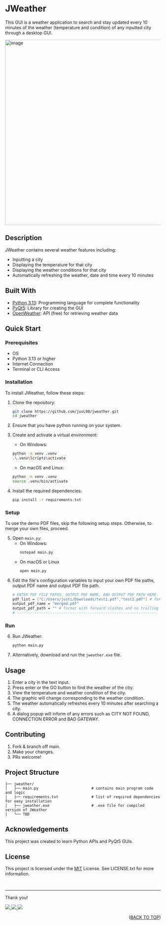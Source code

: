 <a id="readme-top"></a>

# JWeather

This GUI is a weather application to search and stay updated every 10 minutes of the weather (temperature and condition) of any inputted city through a desktop GUI.

<p align="left">
   <img width="600" alt="image" src="https://gist.github.com/user-attachments/assets/ee8e9eb3-ebc4-41f4-8480-a3f483de1426"/>
</p>

## Description

JWeather contains several weather features including:

- Inputting a city
- Displaying the temperature for that city
- Displaying the weather conditions for that city
- Automatically refreshing the weather, date and time every 10 minutes

## Built With

- [Python 3.13](https://www.python.org/): Programming language for complete functionality
- [PyQt5](https://pypi.org/project/PyPDF2/): Library for creating the GUI
- [OpenWeather](https://pypi.org/project/PyPDF2/): API (free) for retrieving weather data

## Quick Start

### Prerequisites

- OS
- Python 3.13 or higher
- Internet Connection
- Terminal or CLI Access

### Installation

To install JWeather, follow these steps:

1. Clone the repository:

   ```bash
   git clone https://github.com/jusL98/jweather.git
   cd jweather
   ```

2. Ensure that you have python running on your system.

3. Create and activate a virtual environment:

   - On Windows:

   ```bash
   python -m venv .venv
   .\.venv\Scripts\activate
   ```

   - On macOS and Linux:

   ```bash
   python -m venv .venv
   source .venv/bin/activate
   ```

4. Install the required dependencies:

   ```bash
   pip install -r requirements.txt
   ```

### Setup

To use the demo PDF files, skip the following setup steps. Otherwise, to merge your own files, proceed.

5. Open `main.py`:
   - On Windows:
     ```bash
     notepad main.py
     ```
   - On macOS or Linux
     ```bash
     open main.py
     ```
6. Edit the file's configuration variables to input your own PDF file paths, output PDF name and output PDF file path.
   ```bash
   # ENTER PDF FILE PATHS, OUTPUT PDF NAME, AND OUTPUT PDF PATH HERE.
   pdf_list = ["C:/Users/justi/Downloads/test1.pdf","test2.pdf"] # format with forward slashes and no trailing slash OR use relative file paths by placing the file in the same directory as this script
   output_pdf_name = "merged.pdf"
   output_pdf_path = "" # format with forward slashes and no trailing slash OR leave blank for output file destination to be the same directory as this script
   # ---------------------------------------------------------------
   ```

### Run

6. Run JWeather:
   ```bash
   python main.py
   ```

7. Alternatively, download and run the `jweather.exe` file.

## Usage

1. Enter a city in the text input.
2. Press enter or the GO button to find the weather of the city.
3. View the temperature and weather condition of the city.
4. The graphic will change corresponding to the weather condition.
5. The weather automatically refreshes every 10 minutes after searching a city.
5. A dialog popup will inform of any errors such as CITY NOT FOUND, CONNECTION ERROR and BAD GATEWAY.

## Contributing

1. Fork & branch off main.
2. Make your changes.
3. PRs welcome!

## Project Structure

```
├── jweather/
│   ├── main.py                        # contains main program code and logic
│   ├── requirements.txt               # list of required dependencies for easy installation
│   ├── jweather.exe                   # .exe file for compiled version of JWeather
│   └── TBD
```

## Acknowledgements

This project was created to learn Python APIs and PyQt5 GUIs.

## License

This project is licensed under the [MIT](LICENSE.txt) License. See LICENSE.txt for more information.

<br>

---

Thank you!

<p align="left">
  <a href="mailto:justin.matthew.lee.18@gmail.com">
    <img src="https://img.shields.io/badge/Gmail-D14836?style=for-the-badge&logo=gmail&logoColor=white"/>
  </a>
  <a href="https://www.linkedin.com/in/justin-matthew-lee/">
    <img src="https://img.shields.io/badge/LinkedIn-0077B5?style=for-the-badge&logo=linkedin&logoColor=white"/>
  </a>
    <a href="https://github.com/jusl98">
    <img src="https://img.shields.io/badge/GitHub-100000?style=for-the-badge&logo=github&logoColor=white"/>
  </a>
</p>

<p align="right">(<a href="#readme-top">BACK TO TOP</a>)</p>
